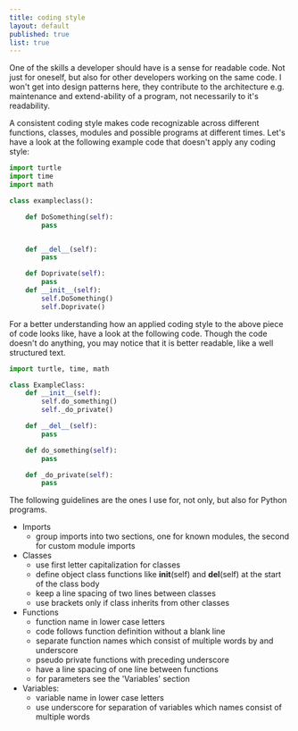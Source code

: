 ```yaml
---
title: coding style
layout: default
published: true
list: true
---
```

One of the skills a developer should have is a sense for readable code. Not just for oneself, but also for other developers working on the same code. I won't get into design patterns here, they contribute to the architecture e.g. maintenance and extend-ability of a program, not necessarily to it's readability.

A consistent coding style makes code recognizable across different functions, classes, modules and possible programs at different times. Let's have a look at the following example code that doesn't apply any coding style:

```python
import turtle
import time
import math

class exampleclass():

    def DoSomething(self):
        pass


    def __del__(self):
        pass

    def Doprivate(self):
        pass
    def __init__(self):
        self.DoSomething()
        self.Doprivate()
```

For a better understanding how an applied coding style to the above piece of code looks like, have a look at the following code. Though the code doesn't do anything, you may notice that it is better readable, like a well structured text.

```python
import turtle, time, math

class ExampleClass:
    def __init__(self):
        self.do_something()
        self._do_private()

    def __del__(self):
        pass

    def do_something(self):
        pass

    def _do_private(self):
        pass
```

The following guidelines are the ones I use for, not only, but also for Python programs.

- Imports
    - group imports into two sections, one for known modules, the second for custom module imports
- Classes
    - use first letter capitalization for classes
    - define object class functions like __init__(self) and __del__(self) at the start of the class body
    - keep a line spacing of two lines between classes
    - use brackets only if class inherits from other classes
- Functions
    - function name in lower case letters
    - code follows function definition without a blank line
    - separate function names which consist of multiple words by and underscore
    - pseudo private functions with preceding underscore
    - have a line spacing of one line between functions
    - for parameters see the 'Variables' section
- Variables:
    - variable name in lower case letters
    - use underscore for separation of variables which names consist of multiple words
